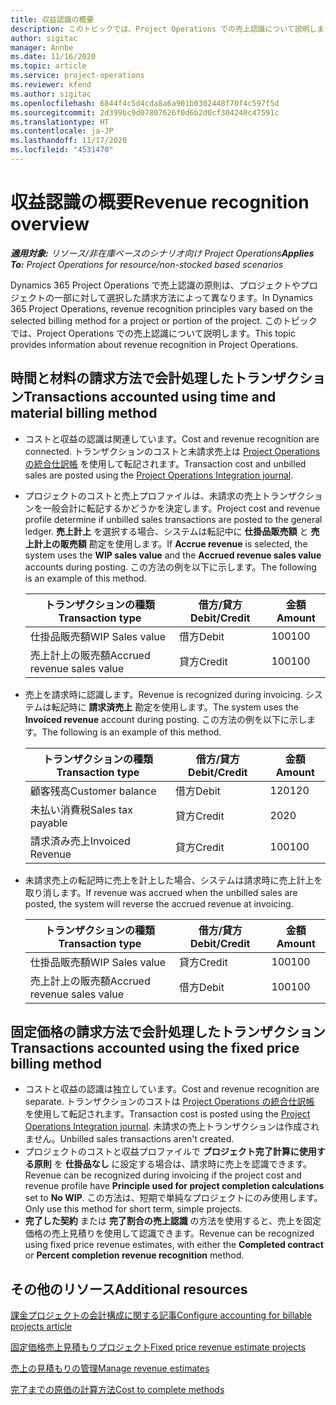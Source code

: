 ```yaml
---
title: 収益認識の概要
description: このトピックでは、Project Operations での売上認識について説明します。
author: sigitac
manager: Annbe
ms.date: 11/16/2020
ms.topic: article
ms.service: project-operations
ms.reviewer: kfend
ms.author: sigitac
ms.openlocfilehash: 6844f4c5d4cda8a6a901b0302448f70f4c597f5d
ms.sourcegitcommit: 2d399bc9d07807626f0d6b2d0cf304240c47591c
ms.translationtype: HT
ms.contentlocale: ja-JP
ms.lasthandoff: 11/17/2020
ms.locfileid: "4531470"
---
```

# <a name="revenue-recognition-overview"></a><span data-ttu-id="80ad1-103">収益認識の概要</span><span class="sxs-lookup"><span data-stu-id="80ad1-103">Revenue recognition overview</span></span>

<span data-ttu-id="80ad1-104">_**適用対象:** リソース/非在庫ベースのシナリオ向け Project Operations_</span><span class="sxs-lookup"><span data-stu-id="80ad1-104">_**Applies To:** Project Operations for resource/non-stocked based scenarios_</span></span>

<span data-ttu-id="80ad1-105">Dynamics 365 Project Operations で売上認識の原則は、プロジェクトやプロジェクトの一部に対して選択した請求方法によって異なります。</span><span class="sxs-lookup"><span data-stu-id="80ad1-105">In Dynamics 365 Project Operations, revenue recognition principles vary based on the selected billing method for a project or portion of the project.</span></span> <span data-ttu-id="80ad1-106">このトピックでは、Project Operations での売上認識について説明します。</span><span class="sxs-lookup"><span data-stu-id="80ad1-106">This topic provides information about revenue recognition in Project Operations.</span></span>

## <a name="transactions-accounted-using-time-and-material-billing-method"></a><span data-ttu-id="80ad1-107">時間と材料の請求方法で会計処理したトランザクション</span><span class="sxs-lookup"><span data-stu-id="80ad1-107">Transactions accounted using time and material billing method</span></span>

- <span data-ttu-id="80ad1-108">コストと収益の認識は関連しています。</span><span class="sxs-lookup"><span data-stu-id="80ad1-108">Cost and revenue recognition are connected.</span></span> <span data-ttu-id="80ad1-109">トランザクションのコストと未請求売上は [Project Operations の統合仕訳帳](../project-accounting/project-operations-integration-journal.md) を使用して転記されます。</span><span class="sxs-lookup"><span data-stu-id="80ad1-109">Transaction cost and unbilled sales are posted using the [Project Operations Integration journal](../project-accounting/project-operations-integration-journal.md).</span></span>
- <span data-ttu-id="80ad1-110">プロジェクトのコストと売上プロファイルは、未請求の売上トランザクションを一般会計に転記するかどうかを決定します。</span><span class="sxs-lookup"><span data-stu-id="80ad1-110">Project cost and revenue profile determine if unbilled sales transactions are posted to the general ledger.</span></span> <span data-ttu-id="80ad1-111">**売上計上** を選択する場合、システムは転記中に **仕掛品販売額** と **売上計上の販売額** 勘定を使用します。</span><span class="sxs-lookup"><span data-stu-id="80ad1-111">If **Accrue revenue** is selected, the system uses the **WIP sales value** and the **Accrued revenue sales value** accounts during posting.</span></span> <span data-ttu-id="80ad1-112">この方法の例を以下に示します。</span><span class="sxs-lookup"><span data-stu-id="80ad1-112">The following is an example of this method.</span></span>  

  | <span data-ttu-id="80ad1-113">トランザクションの種類</span><span class="sxs-lookup"><span data-stu-id="80ad1-113">Transaction type</span></span> | <span data-ttu-id="80ad1-114">借方/貸方</span><span class="sxs-lookup"><span data-stu-id="80ad1-114">Debit/Credit</span></span> | <span data-ttu-id="80ad1-115">金額</span><span class="sxs-lookup"><span data-stu-id="80ad1-115">Amount</span></span> |
  | --- | --- | --- |
  | <span data-ttu-id="80ad1-116">仕掛品販売額</span><span class="sxs-lookup"><span data-stu-id="80ad1-116">WIP Sales value</span></span> | <span data-ttu-id="80ad1-117">借方</span><span class="sxs-lookup"><span data-stu-id="80ad1-117">Debit</span></span> | <span data-ttu-id="80ad1-118">100</span><span class="sxs-lookup"><span data-stu-id="80ad1-118">100</span></span> |
  | <span data-ttu-id="80ad1-119">売上計上の販売額</span><span class="sxs-lookup"><span data-stu-id="80ad1-119">Accrued revenue sales value</span></span> | <span data-ttu-id="80ad1-120">貸方</span><span class="sxs-lookup"><span data-stu-id="80ad1-120">Credit</span></span> | <span data-ttu-id="80ad1-121">100</span><span class="sxs-lookup"><span data-stu-id="80ad1-121">100</span></span> |

- <span data-ttu-id="80ad1-122">売上を請求時に認識します。</span><span class="sxs-lookup"><span data-stu-id="80ad1-122">Revenue is recognized during invoicing.</span></span> <span data-ttu-id="80ad1-123">システムは転記時に **請求済売上** 勘定を使用します。</span><span class="sxs-lookup"><span data-stu-id="80ad1-123">The system uses the **Invoiced revenue** account during posting.</span></span> <span data-ttu-id="80ad1-124">この方法の例を以下に示します。</span><span class="sxs-lookup"><span data-stu-id="80ad1-124">The following is an example of this method.</span></span>  

  | <span data-ttu-id="80ad1-125">トランザクションの種類</span><span class="sxs-lookup"><span data-stu-id="80ad1-125">Transaction type</span></span> | <span data-ttu-id="80ad1-126">借方/貸方</span><span class="sxs-lookup"><span data-stu-id="80ad1-126">Debit/Credit</span></span> | <span data-ttu-id="80ad1-127">金額</span><span class="sxs-lookup"><span data-stu-id="80ad1-127">Amount</span></span> |
  | --- | --- | --- |
  | <span data-ttu-id="80ad1-128">顧客残高</span><span class="sxs-lookup"><span data-stu-id="80ad1-128">Customer balance</span></span> | <span data-ttu-id="80ad1-129">借方</span><span class="sxs-lookup"><span data-stu-id="80ad1-129">Debit</span></span> | <span data-ttu-id="80ad1-130">120</span><span class="sxs-lookup"><span data-stu-id="80ad1-130">120</span></span> |
  | <span data-ttu-id="80ad1-131">未払い消費税</span><span class="sxs-lookup"><span data-stu-id="80ad1-131">Sales tax payable</span></span> | <span data-ttu-id="80ad1-132">貸方</span><span class="sxs-lookup"><span data-stu-id="80ad1-132">Credit</span></span> | <span data-ttu-id="80ad1-133">20</span><span class="sxs-lookup"><span data-stu-id="80ad1-133">20</span></span> |
  | <span data-ttu-id="80ad1-134">請求済み売上</span><span class="sxs-lookup"><span data-stu-id="80ad1-134">Invoiced Revenue</span></span> | <span data-ttu-id="80ad1-135">貸方</span><span class="sxs-lookup"><span data-stu-id="80ad1-135">Credit</span></span> | <span data-ttu-id="80ad1-136">100</span><span class="sxs-lookup"><span data-stu-id="80ad1-136">100</span></span> |

- <span data-ttu-id="80ad1-137">未請求売上の転記時に売上を計上した場合、システムは請求時に売上計上を取り消します。</span><span class="sxs-lookup"><span data-stu-id="80ad1-137">If revenue was accrued when the unbilled sales are posted, the system will reverse the accrued revenue at invoicing.</span></span>

  | <span data-ttu-id="80ad1-138">トランザクションの種類</span><span class="sxs-lookup"><span data-stu-id="80ad1-138">Transaction type</span></span> | <span data-ttu-id="80ad1-139">借方/貸方</span><span class="sxs-lookup"><span data-stu-id="80ad1-139">Debit/Credit</span></span> | <span data-ttu-id="80ad1-140">金額</span><span class="sxs-lookup"><span data-stu-id="80ad1-140">Amount</span></span> |
  | --- | --- | --- |
  | <span data-ttu-id="80ad1-141">仕掛品販売額</span><span class="sxs-lookup"><span data-stu-id="80ad1-141">WIP Sales value</span></span> | <span data-ttu-id="80ad1-142">貸方</span><span class="sxs-lookup"><span data-stu-id="80ad1-142">Credit</span></span> | <span data-ttu-id="80ad1-143">100</span><span class="sxs-lookup"><span data-stu-id="80ad1-143">100</span></span> |
  | <span data-ttu-id="80ad1-144">売上計上の販売額</span><span class="sxs-lookup"><span data-stu-id="80ad1-144">Accrued revenue sales value</span></span> | <span data-ttu-id="80ad1-145">借方</span><span class="sxs-lookup"><span data-stu-id="80ad1-145">Debit</span></span> | <span data-ttu-id="80ad1-146">100</span><span class="sxs-lookup"><span data-stu-id="80ad1-146">100</span></span> |

## <a name="transactions-accounted-using-the-fixed-price-billing-method"></a><span data-ttu-id="80ad1-147">固定価格の請求方法で会計処理したトランザクション</span><span class="sxs-lookup"><span data-stu-id="80ad1-147">Transactions accounted using the fixed price billing method</span></span>

- <span data-ttu-id="80ad1-148">コストと収益の認識は独立しています。</span><span class="sxs-lookup"><span data-stu-id="80ad1-148">Cost and revenue recognition are separate.</span></span> <span data-ttu-id="80ad1-149">トランザクションのコストは [Project Operations の統合仕訳帳](../project-accounting/project-operations-integration-journal.md) を使用して転記されます。</span><span class="sxs-lookup"><span data-stu-id="80ad1-149">Transaction cost is posted using the [Project Operations Integration journal](../project-accounting/project-operations-integration-journal.md).</span></span> <span data-ttu-id="80ad1-150">未請求の売上トランザクションは作成されません。</span><span class="sxs-lookup"><span data-stu-id="80ad1-150">Unbilled sales transactions aren't created.</span></span>
- <span data-ttu-id="80ad1-151">プロジェクトのコストと収益プロファイルで **プロジェクト完了計算に使用する原則** を **仕掛品なし** に設定する場合は、請求時に売上を認識できます。</span><span class="sxs-lookup"><span data-stu-id="80ad1-151">Revenue can be recognized during invoicing if the project cost and revenue profile have **Principle used for project completion calculations** set to **No WIP**.</span></span> <span data-ttu-id="80ad1-152">この方法は、短期で単純なプロジェクトにのみ使用します。</span><span class="sxs-lookup"><span data-stu-id="80ad1-152">Only use this method for short term, simple projects.</span></span>
- <span data-ttu-id="80ad1-153">**完了した契約** または **完了割合の売上認識** の方法を使用すると、売上を固定価格の売上見積りを使用して認識できます。</span><span class="sxs-lookup"><span data-stu-id="80ad1-153">Revenue can be recognized using fixed price revenue estimates, with either the **Completed contract** or **Percent completion revenue recognition** method.</span></span>

## <a name="additional-resources"></a><span data-ttu-id="80ad1-154">その他のリソース</span><span class="sxs-lookup"><span data-stu-id="80ad1-154">Additional resources</span></span>
[<span data-ttu-id="80ad1-155">課金プロジェクトの会計構成に関する記事</span><span class="sxs-lookup"><span data-stu-id="80ad1-155">Configure accounting for billable projects article</span></span>](../project-accounting/configure-accounting-billable-projects.md)

[<span data-ttu-id="80ad1-156">固定価格売上見積もりプロジェクト</span><span class="sxs-lookup"><span data-stu-id="80ad1-156">Fixed price revenue estimate projects</span></span>](rev-rec-percentage-completion-method.md)

[<span data-ttu-id="80ad1-157">売上の見積もりの管理</span><span class="sxs-lookup"><span data-stu-id="80ad1-157">Manage revenue estimates</span></span>](rev-rec-completed-contract-method.md)

[<span data-ttu-id="80ad1-158">完了までの原価の計算方法</span><span class="sxs-lookup"><span data-stu-id="80ad1-158">Cost to complete methods</span></span>](cost-complete-methods.md)
